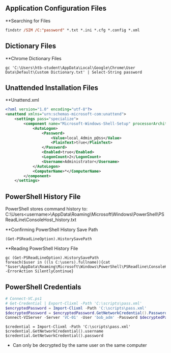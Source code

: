 ## Application Configuration Files

**Searching for Files
```ps
findstr /SIM /C:"password" *.txt *.ini *.cfg *.config *.xml
```

## Dictionary Files

**Chrome Dictionary Files
```
gc 'C:\Users\htb-student\AppData\Local\Google\Chrome\User Data\Default\Custom Dictionary.txt' | Select-String password
```

## Unattended Installation Files

**Unattend.xml
```xml
<?xml version="1.0" encoding="utf-8"?>
<unattend xmlns="urn:schemas-microsoft-com:unattend">
    <settings pass="specialize">
        <component name="Microsoft-Windows-Shell-Setup" processorArchitecture="amd64" publicKeyToken="31bf3856ad364e35" language="neutral" versionScope="nonSxS" xmlns:wcm="http://schemas.microsoft.com/WMIConfig/2002/State" xmlns:xsi="http://www.w3.org/2001/XMLSchema-instance">
            <AutoLogon>
                <Password>
                    <Value>local_4dmin_p@ss</Value>
                    <PlainText>true</PlainText>
                </Password>
                <Enabled>true</Enabled>
                <LogonCount>2</LogonCount>
                <Username>Administrator</Username>
            </AutoLogon>
            <ComputerName>*</ComputerName>
        </component>
    </settings>
```

## PowerShell History File

PowerShell stores command history to: C:\Users\<username>\AppData\Roaming\Microsoft\Windows\PowerShell\PSReadLine\ConsoleHost_history.txt

**Confirming PowerShell History Save Path
```
(Get-PSReadLineOption).HistorySavePath
```

**Reading PowerShell History File
```
gc (Get-PSReadLineOption).HistorySavePath
foreach($user in ((ls C:\users).fullname)){cat "$user\AppData\Roaming\Microsoft\Windows\PowerShell\PSReadline\ConsoleHost_history.txt" -ErrorAction SilentlyContinue}
```

## PowerShell Credentials

```ps1
# Connect-VC.ps1
# Get-Credential | Export-Clixml -Path 'C:\scripts\pass.xml'
$encryptedPassword = Import-Clixml -Path 'C:\scripts\pass.xml'
$decryptedPassword = $encryptedPassword.GetNetworkCredential().Password
Connect-VIServer -Server 'VC-01' -User 'bob_adm' -Password $decryptedPassword
```

```
$credential = Import-Clixml -Path 'C:\scripts\pass.xml'
$credential.GetNetworkCredential().username
$credential.GetNetworkCredential().password
```
- Can only be decrypted by the same user on the same computer
